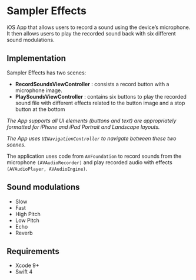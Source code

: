 # Sampler Effects

iOS App that allows users to record a sound using the device’s microphone. It then allows users to play the recorded sound back with six different sound modulations.

## Implementation
Sampler Effects has two scenes: 
- **RecordSoundsViewController** : consists a record button with a microphone image.
- **PlaySoundsViewController** : contains six buttons to play the recorded sound file with different effects related to the button image and a stop button at the bottom

*The App supports all UI elements (buttons and text) are appropriately formatted for iPhone and iPad Portrait and Landscape layouts.*

*The App uses `UINavigationController` to navigate between these two scenes.*

The application uses code from `AVFoundation` to record sounds from the microphone `(AVAudioRecorder)` and play recorded audio with effects `(AVAudioPlayer, AVAudioEngine)`.

## Sound modulations
- Slow
- Fast
- High Pitch
- Low Pitch
- Echo
- Reverb

## Requirements
- Xcode 9+
- Swift 4
